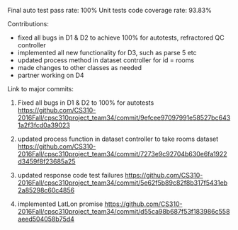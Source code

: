 Final auto test pass rate:  100%
Unit tests code coverage rate:  93.83%

Contributions:  
- fixed all bugs in D1 & D2 to achieve 100% for autotests, refractored QC controller
- implemented all new functionality for D3, such as parse 5 etc
- updated process method in dataset controller for id = rooms
- made changes to other classes as needed
- partner working on D4
 
Link to major commits:
1) Fixed all bugs in D1 & D2 to 100% for autotests
https://github.com/CS310-2016Fall/cpsc310project_team34/commit/9efcee97097991e58527bc6431a2f3fcd0a39023

2) updated process function in dataset controller to take rooms dataset
https://github.com/CS310-2016Fall/cpsc310project_team34/commit/7273e9c92704b630e6fa1922d3459f8f23685a25

3) updated response code test failures
https://github.com/CS310-2016Fall/cpsc310project_team34/commit/5e62f5b89c82f8b317f5431eb2a85298c60c4856

4) implemented LatLon promise
https://github.com/CS310-2016Fall/cpsc310project_team34/commit/d55ca98b687f53f183986c558aeed504058b75d4

